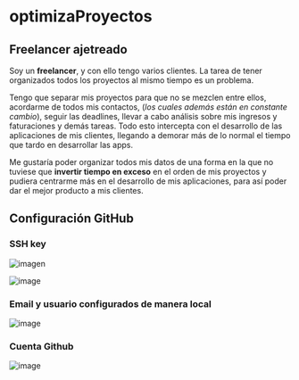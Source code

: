 # optimizaProyectos
## Freelancer ajetreado
Soy un **freelancer**, y con ello tengo varios clientes. La tarea de tener organizados todos los proyectos al mismo tiempo es un problema.

Tengo que separar mis proyectos para que no se mezclen entre ellos, acordarme de todos mis contactos, (_los cuales además están en constante cambio_), seguir las deadlines, llevar a cabo análisis sobre mis ingresos y faturaciones y demás tareas. Todo esto intercepta con el desarrollo de las aplicaciones de mis clientes, llegando a demorar más de lo normal el tiempo que tardo en desarrollar las apps.

Me gustaría poder organizar todos mis datos de una forma en la que no tuviese que **invertir tiempo en exceso** en el orden de mis proyectos y pudiera centrarme más en el desarrollo de mis aplicaciones, para así poder dar el mejor producto a mis clientes.

## Configuración GitHub
### SSH key
![imagen](https://github.com/smallPingu/antiTarjetas/assets/134606360/00b224f7-230c-404a-bf8e-6be350fac35b)

![image](https://github.com/smallPingu/antiTarjetas/assets/134606360/41b5f104-6cf9-4821-abb0-741fedbb14bb)


### Email y usuario configurados de manera local
![image](https://github.com/smallPingu/antiTarjetas/assets/134606360/aa1a8e85-1fd6-4a10-aeef-6a0a0260a500)

### Cuenta Github
![image](https://github.com/smallPingu/antiTarjetas/assets/134606360/186d6ef0-df28-4886-a92c-c167d5af6ec5)
